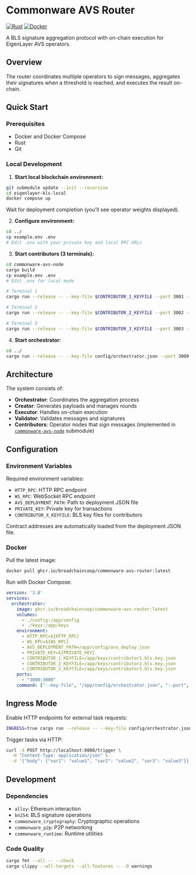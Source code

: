# Commonware AVS Router

[![Rust](https://img.shields.io/badge/rust-stable-brightgreen.svg)](https://www.rust-lang.org)
[![Docker](https://img.shields.io/badge/docker-ghcr.io/breadchaincoop/commonware--avs--router-blue.svg)](https://github.com/BreadchainCoop/commonware-avs-router/pkgs/container/commonware-avs-router)

A BLS signature aggregation protocol with on-chain execution for EigenLayer AVS operators.

## Overview

The router coordinates multiple operators to sign messages, aggregates their signatures when a threshold is reached, and executes the result on-chain.

## Quick Start

### Prerequisites
- Docker and Docker Compose
- Rust
- Git

### Local Development

1. **Start local blockchain environment:**
```bash
git submodule update --init --recursive
cd eigenlayer-bls-local
docker compose up
```
Wait for deployment completion (you'll see operator weights displayed).

2. **Configure environment:**
```bash
cd ../
cp example.env .env
# Edit .env with your private key and local RPC URLs
```

3. **Start contributors (3 terminals):**
```bash
cd commonware-avs-node
cargo build
cp example.env .env
# Edit .env for local mode

# Terminal 1
cargo run --release -- --key-file $CONTRIBUTOR_1_KEYFILE --port 3001 --orchestrator orchestrator.json

# Terminal 2  
cargo run --release -- --key-file $CONTRIBUTOR_2_KEYFILE --port 3002 --orchestrator orchestrator.json

# Terminal 3
cargo run --release -- --key-file $CONTRIBUTOR_3_KEYFILE --port 3003 --orchestrator orchestrator.json
```

4. **Start orchestrator:**
```bash
cd ../
cargo run --release -- --key-file config/orchestrator.json --port 3000
```

## Architecture

The system consists of:

- **Orchestrator**: Coordinates the aggregation process
- **Creator**: Generates payloads and manages rounds  
- **Executor**: Handles on-chain execution
- **Validator**: Validates messages and signatures
- **Contributors**: Operator nodes that sign messages (implemented in [`commonware-avs-node`](https://github.com/BreadchainCoop/commonware-avs-node) submodule)

## Configuration

### Environment Variables

Required environment variables:
- `HTTP_RPC`: HTTP RPC endpoint
- `WS_RPC`: WebSocket RPC endpoint
- `AVS_DEPLOYMENT_PATH`: Path to deployment JSON file
- `PRIVATE_KEY`: Private key for transactions
- `CONTRIBUTOR_X_KEYFILE`: BLS key files for contributors

Contract addresses are automatically loaded from the deployment JSON file.

### Docker

Pull the latest image:
```bash
docker pull ghcr.io/breadchaincoop/commonware-avs-router:latest
```

Run with Docker Compose:
```yaml
version: '3.8'
services:
  orchestrator:
    image: ghcr.io/breadchaincoop/commonware-avs-router:latest
    volumes:
      - ./config:/app/config
      - ./keys:/app/keys
    environment:
      - HTTP_RPC=${HTTP_RPC}
      - WS_RPC=${WS_RPC}
      - AVS_DEPLOYMENT_PATH=/app/config/avs_deploy.json
      - PRIVATE_KEY=${PRIVATE_KEY}
      - CONTRIBUTOR_1_KEYFILE=/app/keys/contributor1.bls.key.json
      - CONTRIBUTOR_2_KEYFILE=/app/keys/contributor2.bls.key.json
      - CONTRIBUTOR_3_KEYFILE=/app/keys/contributor3.bls.key.json
    ports:
      - "3000:3000"
    command: ["--key-file", "/app/config/orchestrator.json", "--port", "3000"]
```

## Ingress Mode

Enable HTTP endpoints for external task requests:

```bash
INGRESS=true cargo run --release -- --key-file config/orchestrator.json --port 3000
```

Trigger tasks via HTTP:
```bash
curl -X POST http://localhost:8080/trigger \
  -H "Content-Type: application/json" \
  -d '{"body": {"var1": "value1", "var2": "value2", "var3": "value3"}}'
```

## Development

### Dependencies
- `alloy`: Ethereum interaction
- `bn254`: BLS signature operations  
- `commonware_cryptography`: Cryptographic operations
- `commonware_p2p`: P2P networking
- `commonware_runtime`: Runtime utilities

### Code Quality
```bash
cargo fmt --all -- --check
cargo clippy --all-targets --all-features -- -D warnings
```

